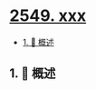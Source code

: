# [2549. xxx](https://github.com/Tdahuyou/TNotes.leetcode/tree/main/notes/2549.%20xxx)

<!-- region:toc -->

- [1. 📝 概述](#1--概述)

<!-- endregion:toc -->

## 1. 📝 概述

